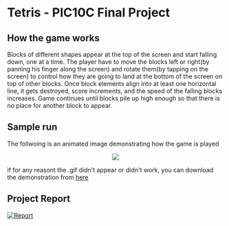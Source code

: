 # Tetris - PIC10C Final Project

## How the game works

Blocks of different shapes appear at the top of the screen and start falling down, 
one at a time. The player have to move the blocks left or right(by panning his finger
along the screen) and rotate them(by tapping on the screen) to control how they are going
to land at the bottom of the screen on top of other blocks. Once block elements align into
at least one horizontal line, it gets destroyed, score increments, and the speed of the 
falling blocks increases. Game continues until blocks pile up high enough so that there 
is no place for another block to appear.

## Sample run
The follwoing is an animated image demonstrating how the game is played 
<p align="center">
  <img src="https://github.com/merviolli/PIC10C/raw/master/Tetris/play.gif">
</p>

if for any reasont the .gif didn't appear or didn't work, you can download the demonstration from [here](https://github.com/merviolli/PIC10C/raw/master/Tetris/play.mov)


## Project Report
[![Report](https://raw.githubusercontent.com/merviolli/PIC10C/master/Tetris/report.svg)](https://github.com/merviolli/PIC10C/raw/master/Tetris/reportPIC.pdf)
